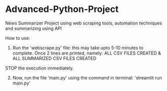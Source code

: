 # Advanced-Python-Project
News Summarizer Project using web scraping tools, automation techniques and summarizing using API


How to use:

1) Run the 'webscrape.py' file: this may take upto 5-10 minutes to complete. Once 2 lines are printed, namely:
	ALL CSV FILES CREATED
	&
	ALL SUMMARIZED CSV FILES CREATED

STOP the execution immediately.

2) Now, run the file 'main.py' using the command in terminal: 'streamlit run main.py'
